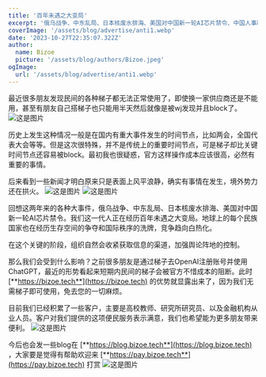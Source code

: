 ```yaml
---
title: '百年未遇之大变局'
excerpt: '俄乌战争、中东乱局、日本核废水排海、美国对中国新一轮AI芯片禁令、中国人事剧变、民间梯子秒挂'
coverImage: '/assets/blog/advertise/anti1.webp'
date: '2023-10-27T22:35:07.322Z'
author:
  name: Bizoe
  picture: '/assets/blog/authors/Bizoe.jpeg'
ogImage:
  url: '/assets/blog/advertise/anti1.webp'
---
```


最近很多朋友发现民间的各种梯子都无法正常使用了，即使换一家供应商还是不能用，甚至有朋友自己搭梯子也只能用半天然后就像是被wj发现并且block了。
![这是图片](/assets/blog/advertise/vpn.webp "vpn")

历史上发生这种情况一般是在国内有重大事件发生的时间节点，比如两会，全国代表大会等等。但是这次很特殊，并不是传统上的重要时间节点，可是梯子却比关键时间节点还容易被block。最初我也很疑惑，官方这样操作成本应该很高，必然有重要的事情。

后来看到一些新闻才明白原来只是表面上风平浪静，确实有事情在发生，境外势力还在拱火。
![这是图片](/assets/blog/advertise/shakeup.webp "shakeup")
![这是图片](/assets/blog/advertise/kq.webp "kq")


回想这两年来的各种大事件，俄乌战争、中东乱局、日本核废水排海、美国对中国新一轮AI芯片禁令。我们这一代人正在经历百年未遇之大变局。地球上的每个民族国家也在经历生存空间的争夺和国际秩序的洗牌，竞争趋向白热化。

在这个关键的阶段，组织自然会收紧获取信息的渠道，加强舆论阵地的控制。

那么我们会受到什么影响？之前很多朋友是通过梯子去OpenAI注册账号并使用ChatGPT，最近的形势看起来短期内民间的梯子会被官方不惜成本的阻断。此时 [**https://bizoe.tech**](https://bizoe.tech) 的优势就显露出来了，因为我们无需梯子即可使用，免去您的一切麻烦。

目前我们已经积累了一些客户，主要是高校教师、研究所研究员、以及金融机构从业人员。客户对我们提供的这项便民服务表示满意，我们也希望能为更多朋友带来便利。
![这是图片](/assets/blog/advertise/cus.webp "customer")

今后也会发一些blog在 [**https://blog.bizoe.tech**](https://blog.bizoe.tech)  ，大家要是觉得有帮助欢迎来 [**https://pay.bizoe.tech**](https://pay.bizoe.tech)  打赏
![这是图片](/assets/blog/advertise/ds.webp "reward")


